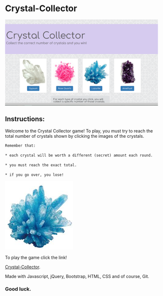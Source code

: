 # Crystal-Collector
![Register](assets/images/cr.png "Crystal-Collector")
## Instructions:

Welcome to the Crystal Collector game! To play, you must try to reach the total number of crystals shown by clicking the images of the crystals.
```
Remember that: 

* each crystal will be worth a different (secret) amount each round.

* you must reach the exact total. 

* if you go over, you lose!
```
![How many points is it worth?](assets/images/blue.jpg "Crystal-Collector")

To play the game click the link! 

[Crystal-Collector](https://avalabek.github.io/Crystal-Collector/).

Made with Javascript, jQuery, Bootstrap, HTML, CSS and of course, Git.

### Good luck.